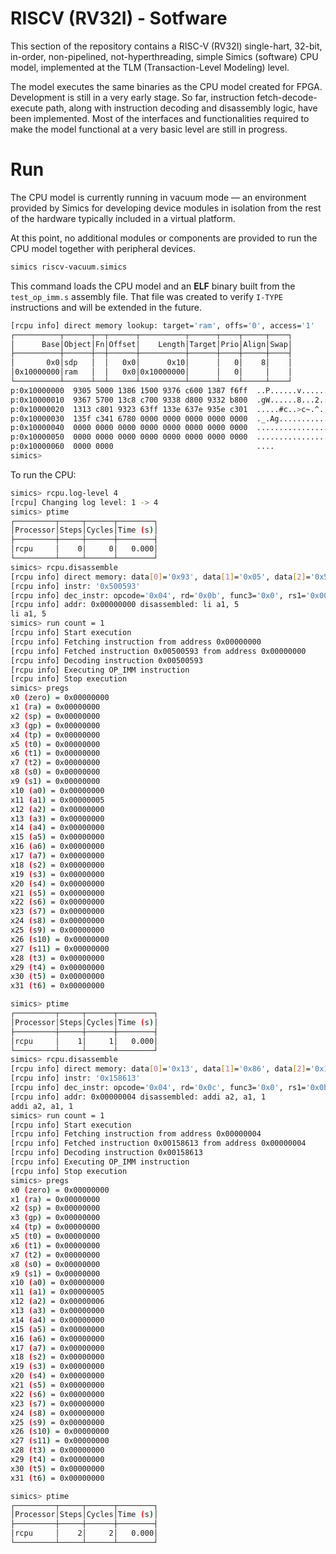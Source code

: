 # RISCV (RV32I) - Sotfware
This section of the repository contains a RISC-V (RV32I) single-hart, 32-bit, in-order, non-pipelined,
not-hyperthreading, simple Simics (software) CPU model, implemented at the TLM (Transaction-Level
Modeling) level.

The model executes the same binaries as the CPU model created for FPGA. Development is still in a very
early stage. So far, instruction fetch-decode-execute path, along with instruction decoding and
disassembly logic, have been implemented. Most of the interfaces and functionalities required
to make the model functional at a very basic level are still in progress.

# Run
The CPU model is currently running in vacuum mode — an environment provided by Simics for developing
device modules in isolation from the rest of the hardware typically included in a virtual platform.

At this point, no additional modules or components are provided to run the CPU model together with
peripheral devices.

```bash
simics riscv-vacuum.simics
```

This command loads the CPU model and an **ELF** binary built from the `test_op_imm.s` assembly file.
That file was created to verify `I-TYPE` instructions and will be extended in the future.

```bash
[rcpu info] direct memory lookup: target='ram', offs='0', access='1'
┌──────────┬──────┬──┬──────┬──────────┬──────┬────┬─────┬────┐
│      Base│Object│Fn│Offset│    Length│Target│Prio│Align│Swap│
├──────────┼──────┼──┼──────┼──────────┼──────┼────┼─────┼────┤
│       0x0│sdp   │  │   0x0│      0x10│      │   0│    8│    │
│0x10000000│ram   │  │   0x0│0x10000000│      │   0│     │    │
└──────────┴──────┴──┴──────┴──────────┴──────┴────┴─────┴────┘
p:0x10000000  9305 5000 1386 1500 9376 c600 1387 f6ff  ..P......v......
p:0x10000010  9367 5700 13c8 c700 9338 d800 9332 b800  .gW......8...2..
p:0x10000020  1313 c801 9323 63ff 133e 637e 935e c301  .....#c..>c~.^..
p:0x10000030  135f c341 6780 0000 0000 0000 0000 0000  ._.Ag...........
p:0x10000040  0000 0000 0000 0000 0000 0000 0000 0000  ................
p:0x10000050  0000 0000 0000 0000 0000 0000 0000 0000  ................
p:0x10000060  0000 0000                                ....
simics>
```

To run the CPU:

```bash
simics> rcpu.log-level 4
[rcpu] Changing log level: 1 -> 4
simics> ptime
┌─────────┬─────┬──────┬────────┐
│Processor│Steps│Cycles│Time (s)│
├─────────┼─────┼──────┼────────┤
│rcpu     │    0│     0│   0.000│
└─────────┴─────┴──────┴────────┘
simics> rcpu.disassemble
[rcpu info] direct memory: data[0]='0x93', data[1]='0x05', data[2]='0x50', data[3]='0x00'
[rcpu info] instr: '0x500593'
[rcpu info] dec_instr: opcode='0x04', rd='0x0b', func3='0x0', rs1='0x00', rs2='0x05', func7='0x00', type='0x2'
[rcpu info] addr: 0x00000000 disassembled: li a1, 5
li a1, 5
simics> run count = 1
[rcpu info] Start execution
[rcpu info] Fetching instruction from address 0x00000000
[rcpu info] Fetched instruction 0x00500593 from address 0x00000000
[rcpu info] Decoding instruction 0x00500593
[rcpu info] Executing OP_IMM instruction
[rcpu info] Stop execution
simics> pregs
x0 (zero) = 0x00000000
x1 (ra) = 0x00000000
x2 (sp) = 0x00000000
x3 (gp) = 0x00000000
x4 (tp) = 0x00000000
x5 (t0) = 0x00000000
x6 (t1) = 0x00000000
x7 (t2) = 0x00000000
x8 (s0) = 0x00000000
x9 (s1) = 0x00000000
x10 (a0) = 0x00000000
x11 (a1) = 0x00000005
x12 (a2) = 0x00000000
x13 (a3) = 0x00000000
x14 (a4) = 0x00000000
x15 (a5) = 0x00000000
x16 (a6) = 0x00000000
x17 (a7) = 0x00000000
x18 (s2) = 0x00000000
x19 (s3) = 0x00000000
x20 (s4) = 0x00000000
x21 (s5) = 0x00000000
x22 (s6) = 0x00000000
x23 (s7) = 0x00000000
x24 (s8) = 0x00000000
x25 (s9) = 0x00000000
x26 (s10) = 0x00000000
x27 (s11) = 0x00000000
x28 (t3) = 0x00000000
x29 (t4) = 0x00000000
x30 (t5) = 0x00000000
x31 (t6) = 0x00000000

simics> ptime
┌─────────┬─────┬──────┬────────┐
│Processor│Steps│Cycles│Time (s)│
├─────────┼─────┼──────┼────────┤
│rcpu     │    1│     1│   0.000│
└─────────┴─────┴──────┴────────┘
simics> rcpu.disassemble
[rcpu info] direct memory: data[0]='0x13', data[1]='0x86', data[2]='0x15', data[3]='0x00'
[rcpu info] instr: '0x158613'
[rcpu info] dec_instr: opcode='0x04', rd='0x0c', func3='0x0', rs1='0x0b', rs2='0x01', func7='0x00', type='0x2'
[rcpu info] addr: 0x00000004 disassembled: addi a2, a1, 1
addi a2, a1, 1
simics> run count = 1
[rcpu info] Start execution
[rcpu info] Fetching instruction from address 0x00000004
[rcpu info] Fetched instruction 0x00158613 from address 0x00000004
[rcpu info] Decoding instruction 0x00158613
[rcpu info] Executing OP_IMM instruction
[rcpu info] Stop execution
simics> pregs
x0 (zero) = 0x00000000
x1 (ra) = 0x00000000
x2 (sp) = 0x00000000
x3 (gp) = 0x00000000
x4 (tp) = 0x00000000
x5 (t0) = 0x00000000
x6 (t1) = 0x00000000
x7 (t2) = 0x00000000
x8 (s0) = 0x00000000
x9 (s1) = 0x00000000
x10 (a0) = 0x00000000
x11 (a1) = 0x00000005
x12 (a2) = 0x00000006
x13 (a3) = 0x00000000
x14 (a4) = 0x00000000
x15 (a5) = 0x00000000
x16 (a6) = 0x00000000
x17 (a7) = 0x00000000
x18 (s2) = 0x00000000
x19 (s3) = 0x00000000
x20 (s4) = 0x00000000
x21 (s5) = 0x00000000
x22 (s6) = 0x00000000
x23 (s7) = 0x00000000
x24 (s8) = 0x00000000
x25 (s9) = 0x00000000
x26 (s10) = 0x00000000
x27 (s11) = 0x00000000
x28 (t3) = 0x00000000
x29 (t4) = 0x00000000
x30 (t5) = 0x00000000
x31 (t6) = 0x00000000

simics> ptime
┌─────────┬─────┬──────┬────────┐
│Processor│Steps│Cycles│Time (s)│
├─────────┼─────┼──────┼────────┤
│rcpu     │    2│     2│   0.000│
└─────────┴─────┴──────┴────────┘
```
